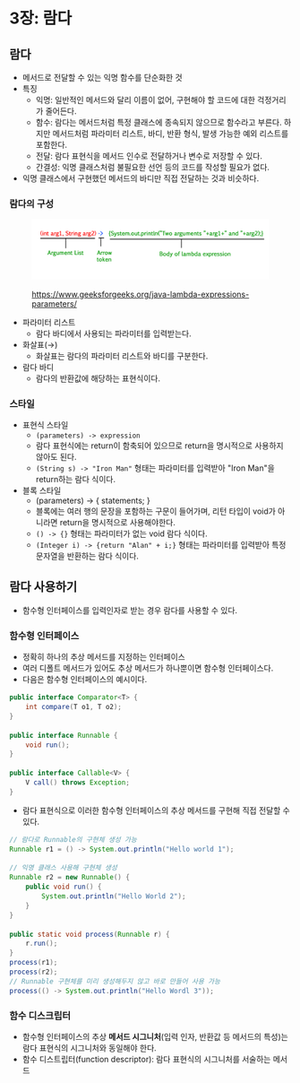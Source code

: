 # 3장: 람다

## 람다

* 메서드로 전달할 수 있는 익명 함수를 단순화한 것
* 특징
  * 익명: 일반적인 메서드와 달리 이름이 없어, 구현해야 할 코드에 대한 걱정거리가 줄어든다.
  * 함수: 람다는 메서드처럼 특정 클래스에 종속되지 않으므로 함수라고 부른다. 하지만 메서드처럼 파라미터 리스트, 바디, 반환 형식, 발생 가능한 예외 리스트를 포함한다.
  * 전달: 람다 표현식을 메서드 인수로 전달하거나 변수로 저장할 수 있다.
  * 간결성: 익명 클래스처럼 불필요한 선언 등의 코드를 작성할 필요가 없다.
* 익명 클래스에서 구현했던 메서드의 바디만 직접 전달하는 것과 비슷하다.

### 람다의 구성

<figure><img src="../../.gitbook/assets/image (27).png" alt=""><figcaption><p><a href="https://www.geeksforgeeks.org/java-lambda-expressions-parameters/">https://www.geeksforgeeks.org/java-lambda-expressions-parameters/</a></p></figcaption></figure>

* 파라미터 리스트
  * 람다 바디에서 사용되는 파라미터를 입력받는다.
* 화살표(→)
  * 화살표는 람다의 파라미터 리스트와 바디를 구분한다.
* 람다 바디
  * 람다의 반환값에 해당하는 표현식이다.

### 스타일

* 표현식 스타일
  * `(parameters) -> expression`
  * 람다 표현식에는 return이 함축되어 있으므로 return을 명시적으로 사용하지 않아도 된다.
  * `(String s) -> "Iron Man"` 형태는 파라미터를 입력받아 "Iron Man"을 return하는 람다 식이다.
* 블록 스타일
  * (parameters) -> { statements; }
  * 블록에는 여러 행의 문장을 포함하는 구문이 들어가며, 리턴 타입이 void가 아니라면 return을 명시적으로 사용해야한다.
  * `() -> {}` 형태는 파라미터가 없는 void 람다 식이다.
  * `(Integer i) -> {return "Alan" + i;}` 형태는 파라미터를 입력받아 특정 문자열을 반환하는 람다 식이다.

## 람다 사용하기

* 함수형 인터페이스를 입력인자로 받는 경우 람다를 사용할 수 있다.

### 함수형 인터페이스

* 정확히 하나의 추상 메서드를 지정하는 인터페이스
* 여러 디폴트 메서드가 있어도 추상 메서드가 하나뿐이면 함수형 인터페이스다.
* 다음은 함수형 인터페이스의 예시이다.

```java
public interface Comparator<T> {
    int compare(T o1, T o2);
}

public interface Runnable {
    void run();
}

public interface Callable<V> {
    V call() throws Exception;
}
```

* 람다 표현식으로 이러한 함수형 인터페이스의 추상 메서드를 구현해 직접 전달할 수 있다.

```java
// 람다로 Runnable의 구현체 생성 가능
Runnable r1 = () -> System.out.println("Hello world 1");

// 익명 클래스 사용해 구현체 생성
Runnable r2 = new Runnable() {
	public void run() {
		System.out.println("Hello World 2");
	}
}

public static void process(Runnable r) {
	r.run();
}
process(r1);
process(r2);
// Runnable 구현체를 미리 생성해두지 않고 바로 만들어 사용 가능
process(() -> System.out.println("Hello Wordl 3"));
```

### 함수 디스크립터

* 함수형 인터페이스의 추상 **메서드 시그니처**(입력 인자, 반환값 등 메서드의 특성)는 람다 표현식의 시그니처와 동일해야 한다.
* 함수 디스트립터(function descriptor): 람다 표현식의 시그니처를 서술하는 메서드
